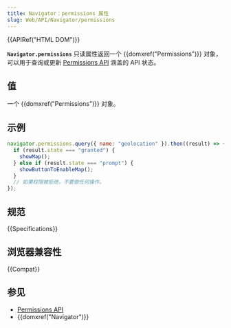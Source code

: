 ```yaml
---
title: Navigator：permissions 属性
slug: Web/API/Navigator/permissions
---
```


{{APIRef("HTML DOM")}}

**`Navigator.permissions`** 只读属性返回一个 {{domxref("Permissions")}} 对象，可以用于查询或更新 [Permissions API](/en-US/docs/Web/API/Permissions_API) 涵盖的 API 状态。

## 值

一个 {{domxref("Permissions")}} 对象。

## 示例

```js
navigator.permissions.query({ name: "geolocation" }).then((result) => {
  if (result.state === "granted") {
    showMap();
  } else if (result.state === "prompt") {
    showButtonToEnableMap();
  }
  // 如果权限被拒绝，不要做任何操作。
});
```

## 规范

{{Specifications}}

## 浏览器兼容性

{{Compat}}

## 参见

- [Permissions API](/zh-CN/docs/Web/API/Permissions_API)
- {{domxref("Navigator")}}

